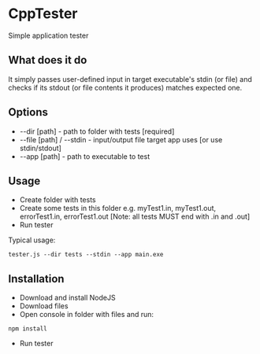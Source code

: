 # CppTester
Simple application tester
## What does it do
It simply passes user-defined input in target executable's stdin (or file) and checks if its stdout (or file contents it produces) matches expected one.
## Options
* --dir [path] - path to folder with tests [required]
* --file [path] / --stdin - input/output file target app uses [or use stdin/stdout]
* --app [path] - path to executable to test
## Usage
* Create folder with tests
* Create some tests in this folder e.g. myTest1.in, myTest1.out, errorTest1.in, errorTest1.out [Note: all tests MUST end with .in and .out]
* Run tester

Typical usage:
```
tester.js --dir tests --stdin --app main.exe
```

## Installation
* Download and install NodeJS
* Download files
* Open console in folder with files and run:
```
npm install
```
* Run tester
